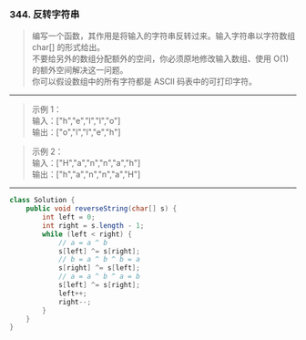 ### 344. 反转字符串

>编写一个函数，其作用是将输入的字符串反转过来。输入字符串以字符数组 char[] 的形式给出。   
>不要给另外的数组分配额外的空间，你必须原地修改输入数组、使用 O(1) 的额外空间解决这一问题。   
>你可以假设数组中的所有字符都是 ASCII 码表中的可打印字符。   
***
>示例 1：   
>输入：["h","e","l","l","o"]   
>输出：["o","l","l","e","h"]   

>示例 2：   
>输入：["H","a","n","n","a","h"]   
>输出：["h","a","n","n","a","H"]   
***
```java
class Solution {
    public void reverseString(char[] s) {
        int left = 0;
        int right = s.length - 1;
        while (left < right) {
            // a = a ^ b
            s[left] ^= s[right];
            // b = a ^ b ^ b = a
            s[right] ^= s[left];
            // a = a ^ b ^ a = b
            s[left] ^= s[right];
            left++;
            right--;
        }
    }
}
```

